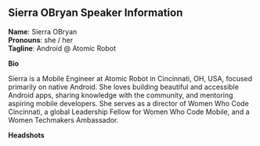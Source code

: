 ## Sierra OBryan Speaker Information 

**Name**: Sierra OBryan    
**Pronouns**: she / her    
**Tagline**: Android @ Atomic Robot     

**Bio** 

Sierra is a Mobile Engineer at Atomic Robot in Cincinnati, OH, USA, focused primarily on native Android. She loves building beautiful and accessible Android apps, sharing knowledge with the community, and mentoring aspiring mobile developers. She serves as a director of Women Who Code Cincinnati, a global Leadership Fellow for Women Who Code Mobile, and a Women Techmakers Ambassador.

**Headshots** 

